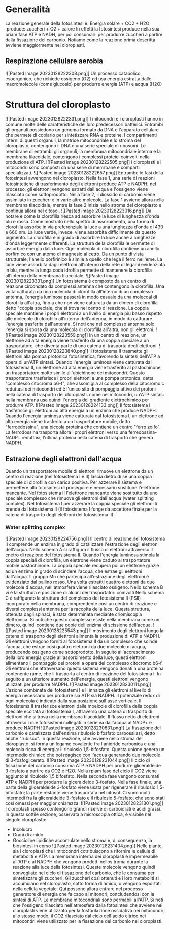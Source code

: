 # Generalità
La reazione generale della fotosintesi è:
Energia solare + CO2 + H2O :produce: zuccheri + O2 + calore
In effetti la fotosintesi produce nella sua priam fase ATP e NADH, per poi consumarli per produrre zuccheri a partire dalla fissazione del carbonio. 
Notiamo come la reazione prima descritta avviene maggiormente nei cloroplasti. 
## Respirazione cellulare aerobia
![[Pasted image 20230128222308.png]]
Un processo catabolico, esoergonico, che richiede ossigeno (O2) ed usa energia estratta dalle macromolecole (come glucosio) per produrre energia (ATP) e acqua (H2O)
# Struttura del cloroplasto
![[Pasted image 20230128222331.png]]
I mitocondri e i cloroplasti hanno in comune molte delle caratteristiche dei loro predecessori batterici. 
Entrambi gli organuli possiedono un genoma formato da DNA e l'apparato cellulare che permete di copiarlo per sintetizzare RNA e proteine. 
I compartimenti interni di questi organuli, la matrice mitocondriale e lo stroma del cloroplasto, contengono il DNA e una serie speciale di ribosomi. 
Le membrane di entrambi gli organuli, la membrana mitocondriale interna e la membrana tilacoidale, contengono i complessi proteici coinvolti nella produzione di ATP. 
![[Pasted image 20230128222505.png]]
I cloroplasti e i mitocondri sono composti da una serie di memrbane e comparti specializzati. 
![[Pasted image 20230128222657.png]]
Entrambe le fasi della fotosintesi avvengono nel cloroplasto. 
Nella fase 1, una serie di reazioni fotosintetiche di trasferimento degli elettroni produce ATP e NADPH; nel processo, gli elettroni vengono estratti dall'acqua e l'ossigeno viene rilasciato come sottoprodotto. 
Nella fase 2, il diossido di carbonio viene assimilato in zuccheri e in varie altre molecole. 
La fase 1 avviene allora nella membrana tilacoidale, mentre la fase 2 inizia nello stroma del cloroplasto e continua allora nel citosol. 
![[Pasted image 20230128223016.png]]
Da notare è come la clorofilla riesca ad assorbire la luce di lunghezza d'onda blu e rossa. 
Come mostrato nello spettro di assorbimento, una forma di clorofilla assorbe in via preferenziale la luce a una lunghezza d'onda di 430 e 660 nm. 
La luce verde, invece, viene assorbita difficilmente da questo pigmento. 
La clorofilla è in grado di assorbire la luce anche a lunghezze d'onda leggermente differenti. 
La struttura della clorofilla le permette di assorbire energia dalla luce. 
Ogni molecola di clorofilla contiene un anello porfirnico con un atomo di magnesio al cetro. 
Da un punto di vista strutturale, l'anello porfirinico è simile a quello che lega il ferro nell'eme. 
La luce viene assorbita dagli elettroni all'interno della rete di legami evidenziata in blu, mentre la lunga coda idrofila permette di mantenere la clorofilla all'interno della membrana tilacoidale. 
![[Pasted image 20230128223331.png]]
Un fotosistema è composto da un centro di reazione circondato da complessi antenna che contengono la clorofilla. 
Una volta catturata da una molecola di clorofilla all'interno di un complesso antenna, l'energia luminosa passerà in modo casuale da una molecoal di clorofilla all'altra, fino a che non viene catturata da un dimero di clorofilla detto "coppia speciale, che si trova nel centro di reazione.
La coppia speciale mantiene i propri elettroni a un livello di energia più basso rispetto alle molecole di clorofillo all'interno dell'antenna, in modo da catturare l'energia trasferita dall'antenna. 
Si noti che nel complesso antenna solo l'energia si sposa da una molecola di clorofilla all'altra, non gli elettroni. 
![[Pasted image 20230128223559.png]]
In un centro di reazione, un elettrone ad alta energia viene trasferito da una coppia speciale a un trasportatore, che diventa parte di una catena di trasporta degli elettroni. 
![[Pasted image 20230128223840.png]]
Il fotosistema II trasmette gli elettroni alla pompa protonica fotosintetica, favorendo la sintesi dell'ATP a opera di un'ATP sintasi. 
Quando l'energia luminosa viene catturata dal fotosistema II, un elettrone ad alta energia viene trasferito al pastochinone, un trasportatore molto simile all'ubichinone dei mitocondri. 
Questo trasportatore trasferisce i propri elettroni a una pompa protonica, detta "complesso citocroma b6-f", che assomiglia al complesso della citocromo c reduttasi dei mitocondri ed è l'unico sito di pompaggio attivo dei protoni nella catena di trasporto dei cloroplasti. 
come nei mitocondri, un'ATP sintasi nella membrana usa quindi l'energia del gradiente elettrochimico per produrre ATP.
![[Pasted image 20230128224133.png]]
Il fotosistema I trasferisce gli elettroni ad alta energia a un enzima che produce NADPH. 
Quando l'energia luminosa viene catturata dal fotosistema I, un elettrone ad alta energia viene trasferito a un trasportatore mobile, detto "ferroedossina", una piccola proteina che contiene un centro "ferro zolfo". 
La ferrodossina trasporta allora i propri elettroni verso una ferredossina-NADP+ reduttasi, l'utlima proteina nella catena di trasporto che genera NADPH. 
## Estrazione degli elettroni dall'acqua
Quando un trasportatore mobile di elettroni rimuove un elettrone da un centro di reazione (nel fotosistema I e II) lascia dietro di sè una coppia speciale di clorofilla con carica positiva. 
Per azzerare il sistema e permettere alla fotosintesi di proseguire è necessario sostituire l'elettrone mancante. 
Nel fotosistema II l'elettrone mancante viene sostituito da uno speciale complesso che rimuove gli elettroni dall'acqua (water splitting complex).
Nel fotosistema I per azzerare la coppia speciale gli elettroni li prende dal fotosistema II (il fotosistema I funge da accettore finale per la catena di trasporto degli elettroni del fotosistema II). 
### Water splitting complex
![[Pasted image 20230128224756.png]]
Il centro di reazione del fotosistema II comprende un enzima in grado di catalizzare l'estrazione degli elettroni dell'acqua. 
Nello schema A si raffigura il flusso di elettroni attraverso il cnetro di reazione del fotosistema II. 
Quando l'energia luminosa stimola la coppia speciali di clorofilla, un elettrone viene caduto al trasportatore mobile pastochinone. 
La coppia speciale recupera poi un elettrone grazie ad un enzima in grado di scindere l'acqua, che estrae gli eelttroni dall'acqua. 
Il gruppo Mn che partecipa all'estrazione degli elettroni è evidenziato dal pallino rosso. 
Una volta estrattti quattro elettroni da due molecole d'acqua, nell'atmosfera viene rilasciato ossigeno. 
Nello schema B vi è la struttura e posizione di alcuni dei trasportatori coinvolti
Nello schema C è raffigurato la struttura del complesso del fotosistema II (PSII) incorporato nella membrana, comprendente così un centro di reazione e diversi complessi antenna per la raccolta della luce. 
Questa struttura, ottenuta dagli spinaci, è stata determinata mediante criomiscopia elettronica. 
Si noti che questo complesso esiste nella membrana come un dimero, quindi contiene due copie dell'enzima di scissione dell'acqua. 
![[Pasted image 20230128225543.png]]
Il movimento degli elettroni lungo la catena di trasporto degli elettroni alimenta la produzione di ATP e NADPH. 
Gli elettroni vengono forniti al fotosistema II da un complesso che scinde l'acqua, che estrae così quattro elettroni da due molecole di acqua, producendo ossigeno come sottoprodotto. 
In seguito all'accrescimento della loro energia grazie all'assorbimento della luce, questi elettroni alimentano il pompaggio dei protoni a opera del complesso citocromo b6-f. 
Gli elettroni che attraversano questo sistema vengono donati a una proteina contenente rame, che li trasporta al centro di reazinoe del fotosistema I.
In seguito a un ulteriore aumento dell'energia, questi elettroni vengono utilizzati per produrre NADPH. 
![[Pasted image 20230128230111.png]]
L'azione combinata dei fotosistemi I e II innalza gli elettroni al livello di energia necessario per produrre sia ATP sia NADPH. 
Il potenziale redox di ogni molecola è indicato dalla sua posizione sull'asse verticale. 
Il fotosistema II trasferisce elettroni dalle moelcole di clorofilla della coppia speciale eccitata al fotosistema I, attraverso una catena di trasporto di elettroni che si trova nella membrana tilacoidale. 
Il flusso netto di elettroni attraverso i due fotosistemi collegati in serie va dall'acqua al NADP+ e produce NADPH
![[Pasted image 20230128230831.png]]
La fissazione del carbonio è catalizzata dall'enzima ribulosio bifosfato carbossilasi, detto anche "rubisco".
In questa reazione, che avviene nello stroma del cloroplasto, si forma un legame covalente fra l'anidride carbonica e una molecola ricca di energia: il ribulosio 1,5-bifosfato. 
Questa unione genera un intermedio chimico che poi reagisce con l'acqua generando due molecole di 3-fosfoglicerato.
![[Pasted image 20230128231044.png]]
Il ciclo di fissazione del carbonio consuma ATP e NADPH per produrre gliceraldeide 3-fosfato a partire da CO2 e H2O. 
Nella rpiam fase del ciclo il CO2 viene aggiunto al ribulosio 1,5 bifosfato. 
Nella seconda fase vengono consumati ATP e NADPH per produrre la giceraldeide 3-fosfato. 
Nella fase finale, una parte della gliceraldeide 3-fosfato viene usata per rigenerare il ribulosio 1,5-bifosfato; la parte restante viene trasportata nel citosol. 
Ci sono molti intermedi fra la gliceraldeide 3-fosfato e il ribulosio 5-fosfato, che sono stati così omessi per maggior chiarezza. 
![[Pasted image 20230128231301.png]]
I cloroplasti spesso contengono grandi riserve di carboidrati e acidi grassi. 
In questa sottile sezione, osservata a microscopia ottica, è visibile nel singolo cloroplasto:
- Incolucro
- Grani di amido
- Goccioline lipidiche accomulate nello stroma e, di conseguenza, la biosintesi in corso
![[Pasted image 20230128231404.png]]
Nelle piante, sia i cloroplasti che i mitocondri cotribuiscono a rifornire le cellule di metaboliti e ATP. 
La membrana interna dei cloroplasti è impermeabile all'ATP e al NADPH che vengono prodotti nellos troma durante la reazione alla luce della fotosintesi. 
Queste molecole vengono quindi convogliate nel ciclo di fissazione del carbonio, che le consuma per sintetizzare gli zuccheri. 
Gli zuccheri così ottenuti e i loro metaboliti si accumulano nel cloroplasto, sotto forma di amido, o vengono esportati nella cellula vegetale. 
Qui possono allora entrare nel processo generatore di energia che fa capo ai mitondri, concludendosi con la sintesi di ATP.
Le membrane mitocondriali sono permabili all'ATP. 
Si noti che l'ossigeno rilasciato nell'atmosfera dalla fotosintesi che avviene nei cloroplasti viene utilizzato per la fosforilazione ossidativa nei mitocondri; allo stesso modo, il CO2 rilasciato dal ciclo dell'acido citrico nei mitocondri viene utilizzato per la fissazione del carbonio nei cloroplasti. 
